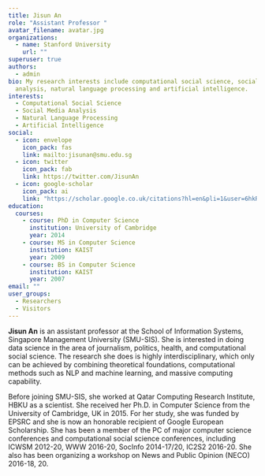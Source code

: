 ```yaml
---
title: Jisun An
role: "Assistant Professor "
avatar_filename: avatar.jpg
organizations:
  - name: Stanford University
    url: ""
superuser: true
authors:
  - admin
bio: My research interests include computational social science, social media
  analysis, natural language processing and artificial intelligence.
interests:
  - Computational Social Science
  - Social Media Analysis
  - Natural Language Processing
  - Artificial Intelligence
social:
  - icon: envelope
    icon_pack: fas
    link: mailto:jisunan@smu.edu.sg
  - icon: twitter
    icon_pack: fab
    link: https://twitter.com/JisunAn
  - icon: google-scholar
    icon_pack: ai
    link: "https://scholar.google.co.uk/citations?hl=en&pli=1&user=6hkR3hEAAAAJ  "
education:
  courses:
    - course: PhD in Computer Science
      institution: University of Cambridge
      year: 2014
    - course: MS in Computer Science
      institution: KAIST
      year: 2009
    - course: BS in Computer Science
      institution: KAIST
      year: 2007
email: ""
user_groups:
  - Researchers
  - Visitors
---
```

**Jisun An** is an assistant professor at the School of Information Systems, Singapore Management University (SMU-SIS). She is interested in doing data science in the area of journalism, politics, health, and computational social science. The research she does is highly interdisciplinary, which only can be achieved by combining theoretical foundations, computational methods such as NLP and machine learning, and massive computing capability. 

Before joining SMU-SIS, she worked at Qatar Computing Research Institute, HBKU as a scientist. She received her Ph.D. in Computer Science from the University of Cambridge, UK in 2015. For her study, she was funded by EPSRC and she is now an honorable recipient of Google European Scholarship. She has been a member of the PC of major computer science conferences and computational social science conferences, including ICWSM 2012-20, WWW 2016-20, SocInfo 2014-17/20, IC2S2 2016-20. She also has been organizing a workshop on News and Public Opinion (NECO) 2016-18, 20.